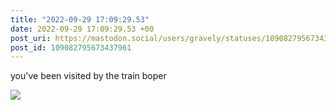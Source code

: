 ```yaml
---
title: "2022-09-29 17:09:29.53"
date: 2022-09-29 17:09:29.53 +00
post_uri: https://mastodon.social/users/gravely/statuses/109082795673437961
post_id: 109082795673437961
---
```

you've been visited by the train boper


![](/images/109082795580313719.jpg)

